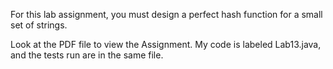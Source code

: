 For this lab assignment, you must design a perfect hash function for a small set of strings.

Look at the PDF file to view the Assignment. 
My code is labeled Lab13.java, and the tests run are in the same file.